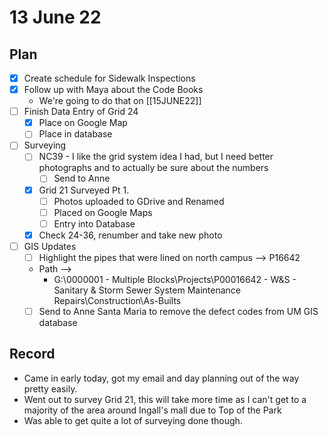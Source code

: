 # 13 June 22
## Plan
- [x] Create schedule for Sidewalk Inspections
- [x] Follow up with Maya about the Code Books
	- We're going to do that on [[15JUNE22]]
- [ ] Finish Data Entry of Grid 24
	- [x] Place on Google Map
	- [ ] Place in database
- [ ] Surveying
	- [ ] NC39 - I like the grid system idea I had, but I need better photographs and to actually be sure about the numbers
		- [ ] Send to Anne
	- [x] Grid 21 Surveyed Pt 1.
		- [ ] Photos uploaded to GDrive and Renamed
		- [ ] Placed on Google Maps
		- [ ] Entry into Database
	- [x] Check 24-36, renumber and take new photo
- [ ] GIS Updates
	 - [ ] Highlight the pipes that were lined on north campus --> P16642 
	- Path -->
		-   G:\0000001 - Multiple Blocks\Projects\P00016642 - W&S - Sanitary & Storm Sewer System Maintenance Repairs\Construction\As-Builts
	- [ ] Send to Anne Santa Maria to remove the defect codes from UM GIS database
## Record
- Came in early today, got my email and day planning out of the way pretty easily. 
- Went out to survey Grid 21, this will take more time as I can't get to a majority of the area around Ingall's mall due to Top of the Park
- Was able to get quite a lot of surveying done though. 